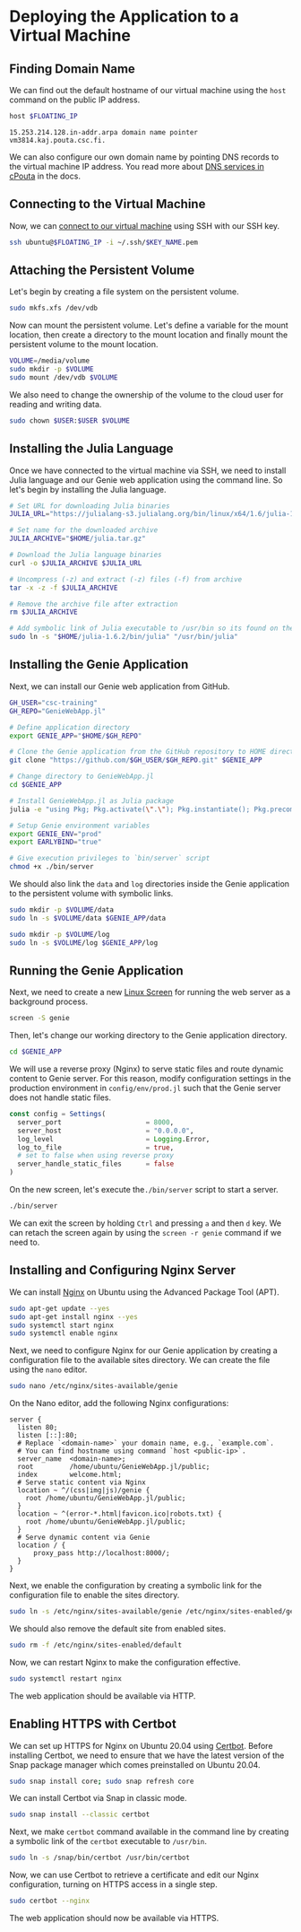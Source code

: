 # Deploying the Application to a Virtual Machine
## Finding Domain Name
We can find out the default hostname of our virtual machine using the `host` command on the public IP address.

```bash
host $FLOATING_IP
```

```
15.253.214.128.in-addr.arpa domain name pointer vm3814.kaj.pouta.csc.fi.
```

We can also configure our own domain name by pointing DNS records to the virtual machine IP address. You read more about [DNS services in cPouta](https://docs.csc.fi/cloud/pouta/additional-services/#dns-services-in-cpouta) in the docs.


## Connecting to the Virtual Machine
Now, we can [connect to our virtual machine](https://docs.csc.fi/cloud/pouta/connecting-to-vm/) using SSH with our SSH key.

```bash
ssh ubuntu@$FLOATING_IP -i ~/.ssh/$KEY_NAME.pem
```


## Attaching the Persistent Volume
Let's begin by creating a file system on the persistent volume.

```bash
sudo mkfs.xfs /dev/vdb
```

Now can mount the persistent volume. Let's define a variable for the mount location, then create a directory to the mount location and finally mount the persistent volume to the mount location.

```bash
VOLUME=/media/volume
sudo mkdir -p $VOLUME
sudo mount /dev/vdb $VOLUME
```

We also need to change the ownership of the volume to the cloud user for reading and writing data.

```bash
sudo chown $USER:$USER $VOLUME
```


## Installing the Julia Language
Once we have connected to the virtual machine via SSH, we need to install Julia language and our Genie web application using the command line. So let's begin by installing the Julia language.

```bash
# Set URL for downloading Julia binaries
JULIA_URL="https://julialang-s3.julialang.org/bin/linux/x64/1.6/julia-1.6.2-linux-x86_64.tar.gz"

# Set name for the downloaded archive
JULIA_ARCHIVE="$HOME/julia.tar.gz"

# Download the Julia language binaries
curl -o $JULIA_ARCHIVE $JULIA_URL

# Uncompress (-z) and extract (-z) files (-f) from archive
tar -x -z -f $JULIA_ARCHIVE

# Remove the archive file after extraction
rm $JULIA_ARCHIVE

# Add symbolic link of Julia executable to /usr/bin so its found on the PATH
sudo ln -s "$HOME/julia-1.6.2/bin/julia" "/usr/bin/julia"
```


## Installing the Genie Application
Next, we can install our Genie web application from GitHub.

```bash
GH_USER="csc-training"
GH_REPO="GenieWebApp.jl"

# Define application directory
export GENIE_APP="$HOME/$GH_REPO"

# Clone the Genie application from the GitHub repository to HOME directory
git clone "https://github.com/$GH_USER/$GH_REPO.git" $GENIE_APP

# Change directory to GenieWebApp.jl
cd $GENIE_APP

# Install GenieWebApp.jl as Julia package
julia -e "using Pkg; Pkg.activate(\".\"); Pkg.instantiate(); Pkg.precompile(); "

# Setup Genie environment variables
export GENIE_ENV="prod"
export EARLYBIND="true"

# Give execution privileges to `bin/server` script
chmod +x ./bin/server
```

We should also link the `data` and `log` directories inside the Genie application to the persistent volume with symbolic links.

```bash
sudo mkdir -p $VOLUME/data
sudo ln -s $VOLUME/data $GENIE_APP/data
```

```bash
sudo mkdir -p $VOLUME/log
sudo ln -s $VOLUME/log $GENIE_APP/log
```


## Running the Genie Application
Next, we need to create a new [Linux Screen](https://linuxize.com/post/how-to-use-linux-screen/) for running the web server as a background process.

```bash
screen -S genie
```

Then, let's change our working directory to the Genie application directory.

```bash
cd $GENIE_APP
```

We will use a reverse proxy (Nginx) to serve static files and route dynamic content to Genie server. For this reason, modify configuration settings in the production environment in `config/env/prod.jl` such that the Genie server does not handle static files.

```julia
const config = Settings(
  server_port                     = 8000,
  server_host                     = "0.0.0.0",
  log_level                       = Logging.Error,
  log_to_file                     = true,
  # set to false when using reverse proxy
  server_handle_static_files      = false
)
```

On the new screen, let's execute the`./bin/server` script to start a server.

```bash
./bin/server
```

We can exit the screen by holding `Ctrl` and pressing `a` and then `d` key. We can retach the screen again by using the `screen -r genie` command if we need to.


## Installing and Configuring Nginx Server
We can install [Nginx](https://www.nginx.com/) on Ubuntu using the Advanced Package Tool (APT).

```bash
sudo apt-get update --yes
sudo apt-get install nginx --yes
sudo systemctl start nginx
sudo systemctl enable nginx
```

Next, we need to configure Nginx for our Genie application by creating a configuration file to the available sites directory. We can create the file using the `nano` editor.

```bash
sudo nano /etc/nginx/sites-available/genie
```

On the Nano editor, add the following Nginx configurations:

```nginx
server {
  listen 80;
  listen [::]:80;
  # Replace `<domain-name>` your domain name, e.g., `example.com`.
  # You can find hostname using command `host <public-ip>`.
  server_name  <domain-name>;
  root         /home/ubuntu/GenieWebApp.jl/public;
  index        welcome.html;
  # Serve static content via Nginx
  location ~ ^/(css|img|js)/genie {
    root /home/ubuntu/GenieWebApp.jl/public;
  }
  location ~ ^(error-*.html|favicon.ico|robots.txt) {
    root /home/ubuntu/GenieWebApp.jl/public;
  }
  # Serve dynamic content via Genie
  location / {
      proxy_pass http://localhost:8000/;
  }
}
```

Next, we enable the configuration by creating a symbolic link for the configuration file to enable the sites directory.

```bash
sudo ln -s /etc/nginx/sites-available/genie /etc/nginx/sites-enabled/genie
```

We should also remove the default site from enabled sites.

```bash
sudo rm -f /etc/nginx/sites-enabled/default
```

Now, we can restart Nginx to make the configuration effective.

```bash
sudo systemctl restart nginx
```

The web application should be available via HTTP.


## Enabling HTTPS with Certbot
We can set up HTTPS for Nginx on Ubuntu 20.04 using [Certbot](https://certbot.eff.org/lets-encrypt/ubuntufocal-nginx). Before installing Certbot, we need to ensure that we have the latest version of the Snap package manager which comes preinstalled on Ubuntu 20.04.

```bash
sudo snap install core; sudo snap refresh core
```

We can install Certbot via Snap in classic mode.

```bash
sudo snap install --classic certbot
```

Next, we make `certbot` command available in the command line by creating a symbolic link of the `certbot` executable to `/usr/bin`.

```bash
sudo ln -s /snap/bin/certbot /usr/bin/certbot
```

Now, we can use Certbot to retrieve a certificate and edit our Nginx configuration, turning on HTTPS access in a single step.

```bash
sudo certbot --nginx
```

The web application should now be available via HTTPS.
